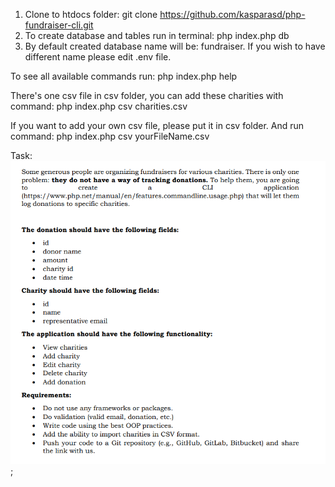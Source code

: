 1. Clone to htdocs folder: git clone https://github.com/kasparasd/php-fundraiser-cli.git
2. To create database and tables run in terminal: php index.php db
3. By default created database name will be: fundraiser. If you wish to have different name please edit .env file.


To see all available commands run: php index.php help

There's one csv file in csv folder, you can add these charities with command: php index.php csv charities.csv

If you want to add your own csv file, please put it in csv folder. And run command: php index.php csv yourFileName.csv

Task:
![task](t.png);
